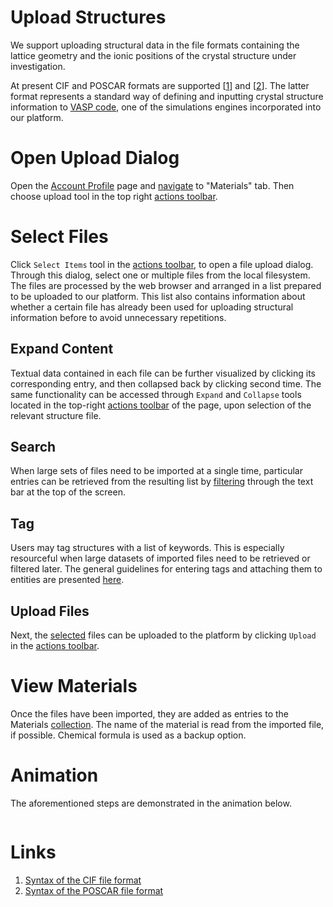 # Upload Structures

We support uploading structural data in the file formats containing the lattice geometry and the ionic positions of the crystal structure under investigation. 

At present CIF and POSCAR formats are supported [[1](#links)] and [[2](#links)]. The latter format represents a standard way of defining and inputting crystal structure information to [VASP code](/software/modeling/vasp.md), one of the simulations engines incorporated into our platform.

# Open Upload Dialog

Open the [Account Profile](/accounts/ui/profile-page.md) page and [navigate](/ui/specific/tabs-navigator.md) to "Materials" tab. Then choose upload tool <i class="zmdi zmdi-upload zmdi-hc-border"></i> in the top right [actions toolbar](/entities-general/ui/explorer.md#actions-toolbar).

# Select Files

Click `Select Items` tool <i class="zmdi zmdi-collection-plus zmdi-hc-border"></i> in the [actions toolbar](/entities-general/ui/explorer.md#actions-toolbar), to open a file upload dialog. Through this dialog, select one or multiple files from the local filesystem. The files are processed by the web browser and arranged in a list prepared to be uploaded to our platform. This list also contains information about whether a certain file has already been used for uploading structural information before to avoid unnecessary repetitions.

## Expand Content

Textual data contained in each file can be further visualized by clicking its corresponding entry, and then collapsed back by clicking second time.  The same functionality can be accessed through `Expand` and `Collapse` tools located in the top-right [actions toolbar](/entities-general/ui/explorer.md#actions-toolbar) of the page, upon selection of the relevant structure file.

## Search

When large sets of files need to be imported at a single time, particular entries can be retrieved from the resulting list by [filtering](/entities-general/actions/search.md) through the text bar at the top of the screen. 

## Tag

Users may tag structures with a list of keywords. This is especially resourceful when large datasets of imported files need to be retrieved or filtered later. The general guidelines for entering tags and attaching them to entities are presented [here](/entities-general/actions/metadata.md).

## Upload Files

Next, the [selected](/entities-general/actions/select.md) files can be uploaded to the platform by clicking `Upload` <i class="zmdi zmdi-upload zmdi-hc-border"></i> in the [actions toolbar](/entities-general/ui/explorer.md#actions-toolbar). 

# View Materials

Once the files have been imported, they are added as entries to the Materials [collection](/accounts/collections.md). The name of the material is read from the imported file, if possible. Chemical formula is used as a backup option.  

# Animation

The aforementioned steps are demonstrated in the animation below.

<img data-gifffer="/images/upload.gif" />

# Links

1. [Syntax of the CIF file format](https://www.iucr.org/resources/cif/spec/version1.1/cifsyntax)
2. [Syntax of the POSCAR file format](http://cms.mpi.univie.ac.at/vasp/guide/node59.html)
